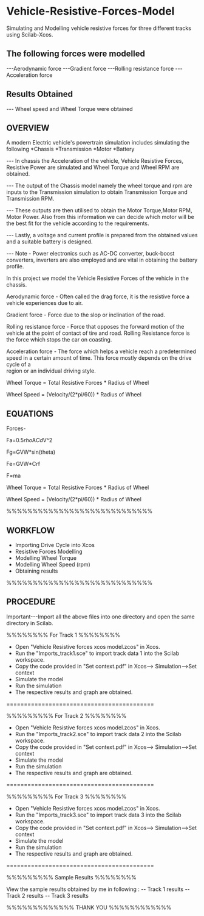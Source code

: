 # Vehicle-Resistive-Forces-Model 

Simulating and Modelling vehicle resistive forces for three different tracks using Scilab-Xcos.

The following forces were modelled 
------------------------------------

---Aerodynamic force
---Gradient force
---Rolling resistance force
---Acceleration force

Results Obtained
----------------

--- Wheel speed and Wheel Torque were obtained


OVERVIEW
--------

A modern Electric vehicle's powertrain simulation includes simulating the following
*Chassis 
*Transmission 
*Motor
*Battery 

--- In chassis the Acceleration of the vehicle, Vehicle Resistive Forces, Resistive Power are simulated and Wheel Torque and Wheel RPM are obtained.

--- The output of the Chassis model namely the wheel torque and rpm are inputs to the Transmission simulation to obtain Transmission Torque and Transmission RPM.

--- These outputs are then utilised to obtain the Motor Torque,Motor RPM, Motor Power. Also from this information we can decide which motor will be the best fit 
    for the vehicle according to the requirements.
    
--- Lastly, a voltage and current profile is prepared from the obtained values and a suitable battery is designed. 

--- Note - Power electronics such as AC-DC converter, buck-boost converters, inverters are also employed and are vital in obtaining the battery profile. 


In this project we model the Vehicle Resistive Forces of the vehicle in the chassis. 

Aerodynamic force - Often called the drag force, it is the resistive force a vehicle experiences due to air.
   
Gradient force - Force due to the slop or inclination of the road.
   
Rolling resistance force - Force that opposes the forward motion of the vehicle at the point of contact of tire and road. Rolling Resistance force is the force
                           which stops the car on coasting.
   
Acceleration force - The force which helps a vehicle reach a predetermined speed in a certain amount of time. This force mostly depends on the drive cycle of a  
                     region or an individual driving style.
   
 Wheel Torque = Total Resistive Forces * Radius of Wheel
 
 Wheel Speed = (Velocity/(2*pi/60)) * Radius of Wheel



 EQUATIONS
 --------
 Forces-
  
  Fa=0.5*rho*A*Cd*V^2
  
  Fg=GVW*sin(theta)
  
  Fe=GVW*Crf
  
  F=ma
 
 Wheel Torque = Total Resistive Forces * Radius of Wheel
 
 Wheel Speed = (Velocity/(2*pi/60)) * Radius of Wheel
                     



%%%%%%%%%%%%%%%%%%%%%%%%%%%%

WORKFLOW
--------

* Importing Drive Cycle into Xcos
* Resistive Forces Modelling 
* Modelling Wheel Torque
* Modelling Wheel Speed (rpm)
* Obtaining results 

%%%%%%%%%%%%%%%%%%%%%%%%%%%%




PROCEDURE
---------

Important---Import all the above files into one directory and open the same directory in Scilab.


%%%%%%%% For Track 1 %%%%%%%%

* Open "Vehicle Resistive forces xcos model.zcos" in Xcos.
* Run the "Imports_track1.sce"  to import track data 1 into the Scilab workspace.
* Copy the code provided in "Set context.pdf" in Xcos--> Simulation-->Set context
* Simulate the model
* Run the simulation 
* The respective results and graph are obtained.

==========================================

%%%%%%%%% For Track 2 %%%%%%%%

* Open "Vehicle Resistive forces xcos model.zcos" in Xcos.
* Run the "Imports_track2.sce"  to import track data 2 into the Scilab workspace.
* Copy the code provided in "Set context.pdf" in Xcos--> Simulation-->Set context
* Simulate the model
* Run the simulation 
* The respective results and graph are obtained.

==========================================

%%%%%%%%% For Track 3 %%%%%%%%

* Open "Vehicle Resistive forces xcos model.zcos" in Xcos.
* Run the "Imports_track3.sce"  to import track data 3 into the Scilab workspace.
* Copy the code provided in "Set context.pdf" in Xcos--> Simulation-->Set context
* Simulate the model
* Run the simulation 
* The respective results and graph are obtained.

==========================================

%%%%%%%%% Sample Results %%%%%%%%

View the sample results obtained by me in following :
-- Track 1 results
-- Track 2 results
-- Track 3 results


%%%%%%%%%%%%% THANK YOU %%%%%%%%%%%%

